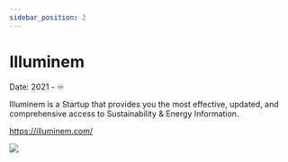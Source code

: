 ```yaml
---
sidebar_position: 2
---
```


# Illuminem

<div >
<p style={{textAlign: 'right'}}>Date: 2021 - ♾️</p>
</div>

Illuminem is a Startup that provides you the most effective, updated, and comprehensive access to Sustainability & Energy Information.

<a href="https://illuminem.com/" target="_blank">https://illuminem.com/</a>

<a href="https://illuminem.com/" target="_blank">
<div style={{textAlign: 'center'}}>
  <img src="/MyPortfolio//img/Illuminem.png" />
</div>
</a>

